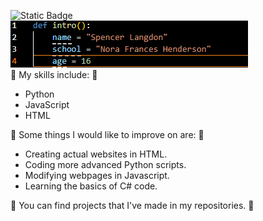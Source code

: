 
![Static Badge](https://img.shields.io/badge/Spencer%20Langdon-Nora%20Frances%20Henderson-blue)<br>
![](introduction.png)<br>
🦾 My skills include: 🦾 
- Python
- JavaScript
- HTML

🧠 Some things I would like to improve on are: 🧠
- Creating actual websites in HTML.
- Coding more advanced Python scripts.
- Modifying webpages in Javascript.
- Learning the basics of C# code.

📁 You can find projects that I've made in my repositories. 📁
